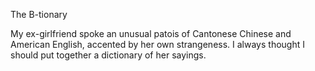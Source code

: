 The B-tionary

My ex-girlfriend spoke an unusual patois of Cantonese Chinese and American English, accented by her own strangeness. I always thought I should put together a dictionary of her sayings.
